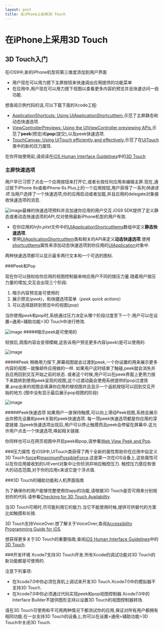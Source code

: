 ```yaml
---
layout: post
title: 在iPhone上采用3D Touch
---
```



# 在iPhone上采用3D Touch #
## 3D Touch入门  ##


在iOS9中,新的iPhone机型将第三维度添加到用户界面  

* 用户现在可以用力摁下主屏按钮来快速调出应用提供的功能菜单
* 在应用中,用户现在可以用力摁下视图以查看更多内容的预览并且快速访问一些功能.
  
想查阅示例代码的话,可以下载下面的Xcode工程:

* [ApplicationShortcuts: Using UIApplicationShortcutItem](https://developer.apple.com/library/prerelease/ios/samplecode/ApplicationShortcuts/Introduction/Intro.html#//apple_ref/doc/uid/TP40016545),示范了主屏静态和动态快速选项.
* [ViewControllerPreviews: Using the UIViewController previewing APIs](https://developer.apple.com/library/prerelease/ios/samplecode/ViewControllerPreviews/Introduction/Intro.html#//apple_ref/doc/uid/TP40016546),示范了**peek**(预览)和**pop**(提交),以及peek快速选项.
* [TouchCanvas: Using UITouch efficiently and effectively](https://developer.apple.com/library/prerelease/ios/samplecode/TouchCanvas/Introduction/Intro.html#//apple_ref/doc/uid/TP40016561),示范了在[UITouch](https://developer.apple.com/library/prerelease/ios/documentation/UIKit/Reference/UITouch_Class/index.html#//apple_ref/occ/cl/UITouch)类中的新的压力属性.  

在你开始使用前,请阅读在[iOS Human Interface Guidelines](https://developer.apple.com/library/prerelease/ios/documentation/UserExperience/Conceptual/MobileHIG/index.html#//apple_ref/doc/uid/TP40006556)中的[3D Touch](https://developer.apple.com/library/prerelease/ios/documentation/UserExperience/Conceptual/MobileHIG/3DTouch.html#//apple_ref/doc/uid/TP40006556-CH71)

### 主屏快速选项 ##
  
用户早已习惯了点击一个应用按钮来打开它,或者长按任何应用来编辑主屏.现在,通过按下iPhone 6s或者iPhone 6s Plus上的一个应用按钮,用户获得了一系列*快速选项*.当用户选择了一个快速选项,你的应用启动或者加载,并且应用的delegate对象接收快速选项的消息.

![image](https://developer.apple.com/library/prerelease/ios/documentation/UserExperience/Conceptual/Adopting3DTouchOniPhone/Art/maps_directions_home_2x.png)最棒的快速选项预料并且加速你应用的用户交互.iOS9 SDK提供了定义静态或者动态快速选项的API,仅对使用最新iPhone机型的用户有效.

* 在你应用的*Info.plist*文件中的[UIApplicationShortcutItems](https://developer.apple.com/library/prerelease/ios/documentation/General/Reference/InfoPlistKeyReference/Articles/iPhoneOSKeys.html#//apple_ref/doc/uid/TP40009252-SW36)数组中定义**静态快速选项**.
* 使用[UIApplicationShortcutItem](https://developer.apple.com/library/prerelease/ios/documentation/UIKit/Reference/UIApplicationShortcutItem_class/index.html#//apple_ref/occ/cl/UIApplicationShortcutItem)类和相关的API来定义**动态快速选项**.使用[shortcutItems](https://developer.apple.com/library/prerelease/ios/documentation/UIKit/Reference/UIApplication_Class/index.html#//apple_ref/occ/instp/UIApplication/shortcutItems)属性来添加动态快速选项到你应用的[UIApplication](https://developer.apple.com/library/prerelease/ios/documentation/UIKit/Reference/UIApplication_Class/index.html#//apple_ref/occ/cl/UIApplication)对象中.

两种快速选项都可以显示最多两行文本和一个可选的图标.

###Peek和Pop

现在你可以授权给你应用的视图控制器来响应用户不同的按压力量.随着用户按压力量的增加,交互会出现三个阶段:  



1. 暗示内容预览是可使用的  
2. 展示预览(*peek*)，和快捷选项菜单（*peek quick actions*）
3. 可以选择跳转到预览中的视图(*pop*)

当你使用*peek*和*pop*时,系统通过压力决定从哪个阶段过度至下一个.用户可以在设置>通用>辅助功能>3D Touch中进行修改.

![image](https://developer.apple.com/library/prerelease/ios/documentation/UserExperience/Conceptual/Adopting3DTouchOniPhone/Art/preview_available_2_2x.png)
#####暗示peek是可使用的

轻按后,周围内容会变得模糊,这告诉用户预览更多内容(*peek*)是可以使用的.

![image](https://developer.apple.com/library/prerelease/ios/documentation/UserExperience/Conceptual/Adopting3DTouchOniPhone/Art/peek_2x.png)

#####Peek
稍微用力按下,屏幕视图就会过渡到peek,一个你设置的用来展示更多内容的视图－就像邮件应用做的一样.
如果用户这时结束了触碰,peek就会消失并且应用回到交互开始之前的状态.
或者这个时候,用户可以在peek界面上更用力按下来跳转到使用peek呈现的视图,这个过渡动画会使用系统提供的pop过渡效果.pop出来的视图会填满你应用的根视图并且显示一个返航按钮可以回到交互开始的地方.(图中没有显示最后展示pop视图的阶段)

![image](https://developer.apple.com/library/prerelease/ios/documentation/UserExperience/Conceptual/Adopting3DTouchOniPhone/Art/peek_quick_actions_2x.png)

#####Peek快速选项
如果用户一直保持触摸,可以向上滑动Peek视图,系统会展示出你预先设置和peek关联的peek快速选项.
每一项peek快速选项都是你应用的深度链接.当peek快速选项出现后,用户可以停止触摸而且peek会停留在屏幕中.这允许用户点击一个快速选项,唤起相关链接.


你同样也可以在网页视图中开启peek和pop,请参看[Web View Peek and Pop](https://developer.apple.com/library/prerelease/ios/documentation/UserExperience/Conceptual/Adopting3DTouchOniPhone/3DTouchAPIs.html#//apple_ref/doc/uid/TP40016543-CH4-SW5).


###压力属性
在iOS9中,UITouch类获得了两个全新的属性帮助你在应用中自定义3D Touch:[force](https://developer.apple.com/library/prerelease/ios/documentation/UIKit/Reference/UITouch_Class/index.html#//apple_ref/occ/instp/UITouch/force)和[maximumPossibleForce](https://developer.apple.com/library/prerelease/ios/documentation/UIKit/Reference/UITouch_Class/index.html#//apple_ref/occ/instp/UITouch/maximumPossibleForce).这是第一次在iOS设备上,这些属性可以在你应用接收到的UIEvent对象中让你侦测并响应触控压力.
触控压力感应有很大的动态范围,对于你的应用c来说它是个浮点值.

###3D Touch的辅助功能和人机界面指南

为了确保你的用户能够完整使用你app的功能,请根据3D Touch是否可用来分别规划你的代码.请参看[Checking for 3D Touch Availability](https://developer.apple.com/library/prerelease/ios/documentation/UserExperience/Conceptual/Adopting3DTouchOniPhone/3DTouchAPIs.html#//apple_ref/doc/uid/TP40016543-CH4-SW2).

当3D Touch可用时,尽可能利用它的能力.当它不能使用时候,提供可供替代的方案比如触摸和长按.

3D Touch支持VoiceOver.想了解关于VoiceOver,查阅[Accessibility Programming Guide for iOS](https://developer.apple.com/library/prerelease/ios/documentation/UserExperience/Conceptual/iPhoneAccessibility/Introduction/Introduction.html#//apple_ref/doc/uid/TP40008785).

想获得更多关于3D Touch的重要指南,查阅[iOS Human Interface Guidelines](https://developer.apple.com/library/prerelease/ios/documentation/UserExperience/Conceptual/MobileHIG/index.html#//apple_ref/doc/uid/TP40006556)中的[3D Touch](https://developer.apple.com/library/prerelease/ios/documentation/UserExperience/Conceptual/MobileHIG/3DTouch.html#//apple_ref/doc/uid/TP40006556-CH71).

###开发环境
Xcode7支持3D Touch开发.所有Xcode的调试功能对3D Touch的新功能都是可使用的.

注意下列事项:

* 在Xcode7.0中你必须在真机上调试来开发3D Touch.Xcode7.0中的模拟器不支持3D Touch.
* 在Xcode7.0中你必须通过代码实现peek和pop视图控制器.Xcode7.0中的Interface Builder不提供图形支持以设置3D Touch的视图控制器转场.

请在3D Touch可使用和不可用两种情况下都测试你的应用,保证对所有用户都拥有相同功能.在一台支持3D Touch的设备上,你可以在设置>通用>辅助功能>3D Touch中关闭3D Touch.

